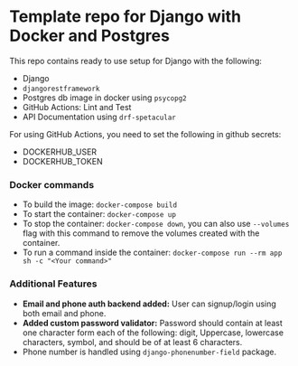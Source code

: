 # Template repo for Django with Docker and Postgres

This repo contains ready to use setup for Django with the following:
- Django
- `djangorestframework`
- Postgres db image in docker using `psycopg2`
- GitHub Actions: Lint and Test
- API Documentation using `drf-spetacular`

For using GitHub Actions, you need to set the following in github secrets:
- DOCKERHUB_USER
- DOCKERHUB_TOKEN

### Docker commands
- To build the image: `docker-compose build`
- To start the container: `docker-compose up`
- To stop the container: `docker-compose down`, you can also use `--volumes` flag with this command to remove the volumes created with the container.
- To run a command inside the container: `docker-compose run --rm app sh -c "<Your command>"`

### Additional Features
- **Email and phone auth backend added:** User can signup/login using both email and phone.
- **Added custom password validator:** Password should contain at least one character form each of the following: digit, Uppercase, lowercase characters, symbol, and should be of at least 6 characters.
- Phone number is handled using `django-phonenumber-field` package.
